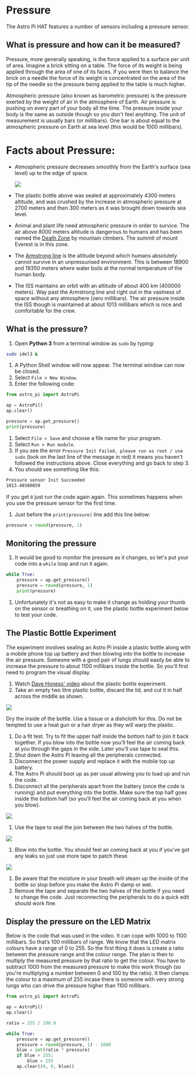 # Pressure

The Astro Pi HAT features a number of sensors including a pressure sensor. 

## What is pressure and how can it be measured?

Pressure, more generally speaking, is the force applied to a surface per unit of area. Imagine a brick sitting on a table. The force of its weight is being applied through the area of one of its faces. If you were then to balance the brick on a needle the force of its weight is concentrated on the area of the tip of the needle so the pressure being applied to the table is much higher.

Atmospheric pressure (also known as barometric pressure) is the pressure exerted by the weight of air in the atmosphere of Earth. Air pressure is pushing on every part of your body all the time. The pressure inside your body is the same as outside though so you don't feel anything. The unit of measurement is usually bars (or millibars). One bar is about equal to the atmospheric pressure on Earth at sea level (this would be 1000 millibars).

# Facts about Pressure:

- Atmospheric pressure decreases smoothly from the Earth's surface (sea level) up to the edge of space.

    ![](images/bottle.jpg)

- The plastic bottle above was sealed at approximately 4300 meters altitude, and was crushed by the increase in atmospheric pressure at 2700 meters and then 300 meters as it was brought down towards sea level.
- Animal and plant life need atmospheric pressure in order to survice. The air above 8000 meters altitude is dangerous to humans and has been named the [Death Zone](http://simple.wikipedia.org/wiki/Death_zone) by mountain climbers. The summit of mount Everest is in this zone.
- The [Armstrong line](http://en.wikipedia.org/wiki/Armstrong_limit) is the altitude beyond which humans absolutely cannot survive in an unpressurised environment. This is between 18900 and 19350 meters where water boils at the normal temperature of the human body.
- The ISS maintains an orbit with an altitude of about 400 km (400000 meters). Way past the Armstrong line and right out in the vastness of space without any atmosphere (zero millibars). The air pressure inside the ISS though is maintained at about 1013 millibars which is nice and comfortable for the crew.

## What is the pressure?

1. Open **Python 3** from a terminal window as `sudo` by typing:
  
  ```bash
  sudo idel3 &
  ```
  
1. A Python Shell window will now appear. The terminal window can now be closed.
1. Select `File > New Window`.
1. Enter the following code:

  ```python
  from astro_pi import AstroPi
  
  ap = AstroPi()
  ap.clear()
  
  pressure = ap.get_pressure()
  print(pressure)
  ```

1. Select `File > Save` and choose a file name for your program.
1. Select `Run > Run module`.
1. If you see the error `Pressure Init Failed, please run as root / use sudo` (look on the last line of the message in red) it means you haven't followed the instructions above. Close everything and go back to step 3.
1. You should see something like this:

  ```bash
  Pressure sensor Init Succeeded
  1013.40380859
  ```
  
  If you get `0` just run the code again again. This sometimes happens when you use the pressure sensor for the first time.

1. Just before the `print(pressure)` line add this line below:

  ```python
  pressure = round(pressure, 1)
  ```

## Monitoring the pressure

1. It would be good to monitor the pressure as it changes, so let's put your code into a `while` loop and run it again.

  ```python
  while True:
      pressure = ap.get_pressure()
      pressure = round(pressure, 1)
      print(pressure)
  ```

1. Unfortunately it's not as easy to make it change as holding your thumb on the sensor or breathing on it, use the plastic bottle experiment below to test your code.

## The Plastic Bottle Experiment

The experiment involves sealing an Astro Pi inside a plastic bottle along with a mobile phone top up battery and then blowing into the bottle to increase the air pressure. Someone with a good pair of lungs should easily be able to increase the pressure to about 1100 millibars inside the bottle. So you'll first need to program the visual display. 

1. Watch [Dave Honess' video](https://www.youtube.com/watch?v=CHUukiKF3ew) about the plastic bottle experiment.
1. Take an empty two litre plastic bottle, discard the lid, and cut it in half across the middle as shown.

  ![](images/Astro_Pi_Diagrams-01.png)
  
  Dry the inside of the bottle. Use a tissue or a dishcloth for this. Do not be tempted to use a heat gun or a hair dryer as they will warp the plastic.

1. Do a fit test. Try to fit the upper half inside the bottom half to join it back together. If you blow into the bottle now you'll feel the air coming back at you through the gaps in the side. Later you'll use tape to seal this. 
1. Shut down the Astro Pi leaving all the peripherals connected.
1. Disconnect the power supply and replace it with the mobile top up battery.
1. The Astro Pi should boot up as per usual allowing you to load up and run the code.
1. Disconnect all the peripherals apart from the battery (once the code is running) and put everything into the bottle. Make sure the top half goes inside the bottom half (so you'll feel the air coming back at you when you blow).

  ![](images/Astro_Pi_Diagrams-02.png)

1. Use the tape to seal the join between the two halves of the bottle.

  ![](images/Astro_Pi_Diagrams-03.png)

1. Blow into the bottle. You should feel air coming back at you if you've got any leaks so just use more tape to patch these.

  ![](images/Astro_Pi_Diagrams-04.png)

1. Be aware that the moisture in your breath will steam up the inside of the bottle so stop before you make the Astro Pi damp or wet.
1. Remove the tape and separate the two halves of the bottle if you need to change the code. Just reconnecting the peripherals to do a quick edit should work fine.


## Display the pressure on the LED Matrix

Below is the code that was used in the video. It can cope with 1000 to 1100 millibars. So that’s 100 millibars of range. We know that the LED matrix colours have a range of 0 to 255. So the first thing it does is create a ratio between the pressure range and the colour range. The plan is then to multiply the measured pressure by that ratio to get the colour. You have to subtract 1000 from the measured pressure to make this work though (so you're multiplying a number between 0 and 100 by the ratio). It then clamps the colour to a maximum of 255 incase there is someone with very strong lungs who can drive the pressure higher than 1100 millibars.

  ```python
  from astro_pi import AstroPi
  
  ap = AstroPi()
  ap.clear()
  
  ratio = 255 / 100.0
  
  while True:
      pressure = ap.get_pressure()
      pressure = round(pressure, 1) - 1000
      blue = int(ratio * pressure)
      if blue > 255:
          blue = 255
      ap.clear((0, 0, blue))
